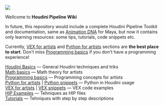 [![](https://c1.staticflickr.com/1/865/26558997907_fbcb313dfc_o.gif)](https://c1.staticflickr.com/1/865/26558997907_fbcb313dfc_o.gif)

Wellcome to **Houdini Pipeline Wiki** 

In future, this repository would include a complete Houdini Pipeline Toolkit and documentation, same as [Animation DNA](https://github.com/kiryha/AnimationDNA/wiki) for Maya, but now it contains only learning resources: some tips, tutorials, code snippets etc. 

Currently, [VEX for artists](vex-for-artists) and [Python for artists](python-for-artists) sections are **the best place to start**. Don't miss [Programming basics](programming-basics) if you don't have a programming experience!

[Houdini Basics](houdini-basics) — General Houdini techniques and triks  
[Math basics](Math-basics) — Math theory for artists  
[Programming basics](programming-basics) — Programming concepts for artists  
[Python for artists](python-for-artists) | [Python snippets](python-snippets) — Python in Houdini usage  
[VEX for artists](vex-for-artists) | [VEX snippets](vex-snippets) — VEX code examples  
[HIP Examples](examples) — Tehniques as HIP files   
[Tutorials](tutorials) — Tehniques with step by step descriptions